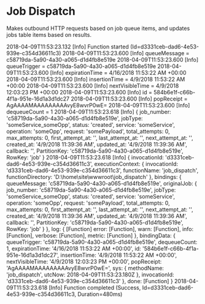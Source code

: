 # Job Dispatch
Makes outbound HTTP requests based on job queue items, and updates jobs table items based on results.

2018-04-09T11:53:23.132 [Info] Function started (Id=d3331ceb-dad6-4e53-939e-c354d36611c3)
2018-04-09T11:53:23.600 [Info] queueMessage =  c58719da-5a90-4a30-a065-d1d4fb8e519e
2018-04-09T11:53:23.600 [Info] queueTrigger =  c58719da-5a90-4a30-a065-d1d4fb8e519e
2018-04-09T11:53:23.600 [Info] expirationTime =  4/16/2018 11:53:22 AM +00:00
2018-04-09T11:53:23.600 [Info] insertionTime =  4/9/2018 11:53:22 AM +00:00
2018-04-09T11:53:23.600 [Info] nextVisibleTime =  4/9/2018 12:03:23 PM +00:00
2018-04-09T11:53:23.600 [Info] id =  584b6e1f-c66b-4f1a-951e-16d1a3d1dc27
2018-04-09T11:53:23.600 [Info] popReceipt =  AgAAAAMAAAAAAAAAvyE8wvrP0wE=
2018-04-09T11:53:23.600 [Info] dequeueCount =  1
2018-04-09T11:53:23.618 [Info] { job_number: 'c58719da-5a90-4a30-a065-d1d4fb8e519e',
  jobType: 'someService_someOpp',
  status: 'created',
  service: 'someService',
  operation: 'someOpp',
  request: 'somePayload',
  total_attempts: 0,
  max_attempts: 0,
  first_attempt_at: '',
  last_attempt_at: '',
  next_attempt_at: '',
  created_at: '4/9/2018 11:39:36 AM',
  updated_at: '4/9/2018 11:39:36 AM',
  callback: '',
  PartitionKey: 'c58719da-5a90-4a30-a065-d1d4fb8e519e',
  RowKey: 'job' }
2018-04-09T11:53:23.618 [Info] { invocationId: 'd3331ceb-dad6-4e53-939e-c354d36611c3',
  executionContext: 
   { invocationId: 'd3331ceb-dad6-4e53-939e-c354d36611c3',
     functionName: 'job_dispatch',
     functionDirectory: 'D:\\home\\site\\wwwroot\\job_dispatch' },
  bindings: 
   { queueMessage: 'c58719da-5a90-4a30-a065-d1d4fb8e519e',
     originalJob: 
      { job_number: 'c58719da-5a90-4a30-a065-d1d4fb8e519e',
        jobType: 'someService_someOpp',
        status: 'created',
        service: 'someService',
        operation: 'someOpp',
        request: 'somePayload',
        total_attempts: 0,
        max_attempts: 0,
        first_attempt_at: '',
        last_attempt_at: '',
        next_attempt_at: '',
        created_at: '4/9/2018 11:39:36 AM',
        updated_at: '4/9/2018 11:39:36 AM',
        callback: '',
        PartitionKey: 'c58719da-5a90-4a30-a065-d1d4fb8e519e',
        RowKey: 'job' } },
  log: 
   { [Function]
     error: [Function],
     warn: [Function],
     info: [Function],
     verbose: [Function],
     metric: [Function] },
  bindingData: 
   { queueTrigger: 'c58719da-5a90-4a30-a065-d1d4fb8e519e',
     dequeueCount: 1,
     expirationTime: '4/16/2018 11:53:22 AM +00:00',
     id: '584b6e1f-c66b-4f1a-951e-16d1a3d1dc27',
     insertionTime: '4/9/2018 11:53:22 AM +00:00',
     nextVisibleTime: '4/9/2018 12:03:23 PM +00:00',
     popReceipt: 'AgAAAAMAAAAAAAAAvyE8wvrP0wE=',
     sys: { methodName: 'job_dispatch', utcNow: 2018-04-09T11:53:23.180Z },
     invocationId: 'd3331ceb-dad6-4e53-939e-c354d36611c3' },
  done: [Function] }
2018-04-09T11:53:23.618 [Info] Function completed (Success, Id=d3331ceb-dad6-4e53-939e-c354d36611c3, Duration=480ms)
